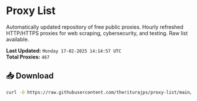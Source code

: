 # Proxy List

Automatically updated repository of free public proxies. Hourly refreshed HTTP/HTTPS proxies for web scraping, cybersecurity, and testing. Raw list available.

**Last Updated:** `Monday 17-02-2025 14:14:57 UTC`  
**Total Proxies:** `467`

## 📥 Download
```bash
curl -O https://raw.githubusercontent.com/theriturajps/proxy-list/main/proxies.txt
